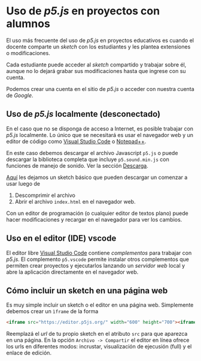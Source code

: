 # Uso de *p5.js* en proyectos con alumnos

El uso más frecuente del uso de *p5.js* en proyectos educativos es cuando el
docente comparte un *sketch* con los estudiantes y les plantea extensiones o
modificaciones.

Cada estudiante puede acceder al *sketch* compartido y trabajar sobre él,
aunque no lo dejará grabar sus modificaciones hasta que ingrese con su cuenta.

Podemos crear una cuenta en el sitio de *p5.js* o acceder con nuestra cuenta de
*Google*.

## Uso de *p5.js* localmente (desconectado)

En el caso que no se disponga de acceso a Internet, es posible trabajar con
*p5.js* localmente. Lo único que se necesitará es usar el navegador web y un
editor de código como [Visual Studio Code](https://code.visualstudio.com/) o
[Notepad++](https://notepad-plus-plus.org/).

En este caso debemos descargar el archivo Javascript `p5.js` o puede descargar
la biblioteca completa que incluye `p5.sound.min.js` con funciones de manejo de
sonido. Ver la sección [Descarga](https://p5js.org/es/download/).

[Aquí](assets/p5.zip) les dejamos un sketch básico que pueden descargar un
comenzar a usar luego de

1. Descomprimir el archivo
2. Abrir el archivo `index.html` en el navegador web.

Con un editor de programación (o cualquier editor de textos plano) puede hacer
modificaciones y recargar en el navegador para ver los cambios.

## Uso en el editor (IDE) vscode

El editor libre [Visual Studio Code](https://code.visualstudio.com/) contiene
*complementos* para trabajar con *p5.js*. El complemento `p5.vscode` permite
instalar otros complementos que permiten crear proyectos y ejecutarlos lanzando un
*servidor web* local y abre la aplicación directamente en el navegador web.

## Cómo incluir un sketch en una página web

Es muy simple incluir un sketch o el editor en una página web. Simplemente
debemos crear un `ìframe` de la forma

```html
<iframe src="https://editor.p5js.org/" width="600" height="700"><iframe>
```

Reemplazá el *url* de tu propio sketch en el atributo `src` para que aparezca en
una página. En la opción `Archivo -> Compartir` el editor en línea ofrece los
urls en diferentes modos: incrustar, visualización de ejecusión (full) y el
enlace de edición.
